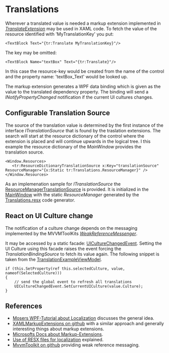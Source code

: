 ﻿# Translations

Wherever a translated value is needed a markup extension implemented in [_TranslateExtension_](TranslateExtension.cs) may be used in XAML code.
To fetch the value of the resource identified with 'MyTranslationKey' you put:
```XAML
<TextBlock Text="{tr:Translate MyTranslationKey}"/>
```
The key may be omitted:
```XAML
<TextBlock Name="textBox" Text="{tr:Translate}"/>
```
In this case the resource-key would be created from the name of the control and the property name: 'textBox_Text' would be looked up.

The markup extension generates a WPF data binding which is given as the value to the translated dependency property. 
The binding will send a *INotifyPropertyChanged* notification if the current UI cultures changes.

## Configurable Translation Source

The source of the translation value is determined by the first instance of the interface *ITranslationSource* that is found by the traslation extensions.
The search will start at the resource dictionary of the control where the extension is placed and will continue upwards in the logical tree.
I this example the resource dictionary of the _MainWindow_ provides the translation source.

```XAML
<Window.Resources>
   <tr:ResourceDictionaryTranslationSource x:Key="translationSource" ResourceManager="{x:Static tr:Translations.ResourceManager}" />
</Window.Resources>
```
As an implemenation sample for _ITranslationSource_ the [ResourceManagerTranslationSource](ResourceManagerTranslationSource.cs) is provided. 
It is initialized in the [MainWindow](../MainWindow.xaml) with the static _ResourceManager_ generated by the [Translations.resx](Translations.resx) code generator.

## React on UI Culture change

The notification of a culture change depends on the messaging implemented by the MVVMToolKits 
[_WeakReferenceMessenger_](https://github.com/CommunityToolkit/WindowsCommunityToolkit/blob/ee5a7b863ef8600e837f30a7a9ef4590c3f14b31/Microsoft.Toolkit.Mvvm/Messaging/WeakReferenceMessenger.cs).

It may be accessed by a static facade: [UICultureChangedEvent](UICultureChangedEvent.cs). 
Setting the UI Culture using this facade raises the event forcing the _TranslationBindingSource_ to fetch its value again.
The following snippet is taken from the [TranslationExampleViewModel](TranslationExampleViewModel.cs).

```CSharp
if (this.SetProperty(ref this.selectedCulture, value, nameof(SelectedCulture)))
{
    // send the global event to refresh all translations
    UICultureChangedEvent.SetCurrentUICulture(value.Culture);
}
```

## References

* [Mosers WPF-Tutorial about Localization](http://www.wpftutorial.net/LocalizeMarkupExtension.html) discusses the general idea.
* [XAMLMarkupExtensions on github](https://github.com/XAMLMarkupExtensions) with a similar approach and generally interesting things about markup extensions.
* [Microsofts Docs about Markup-Extensions](https://docs.microsoft.com/en-us/dotnet/desktop/wpf/advanced/markup-extensions-and-wpf-xaml).
* [Use of RESX files for localization](https://www.tutorialspoint.com/wpf/wpf_localization.htm) explained.
* [MvvmToolkit on github](https://github.com/CommunityToolkit/WindowsCommunityToolkit) providing weak reference messaging.
